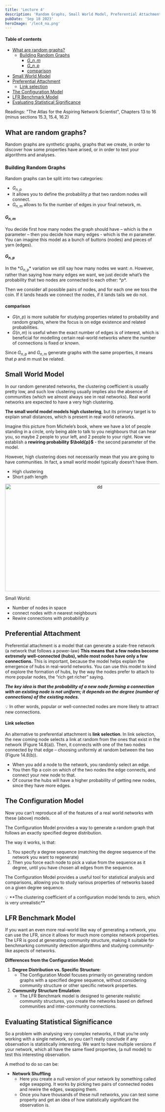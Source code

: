 ```yaml
---
title: 'Lecture 4'
description: 'Random Graphs, Small World Model, Preferential Attachment, Link Selection, Configuration Model, LFR Benchmark, Statistical Signififance'
pubDate: 'Sep 18 2023'
heroImage: '/lec4_na.png'
---
```


#### Table of contents
- [What are random graphs?](#what-are-random-graphs)
  - [Building Random Graphs](#building-random-graphs)
    - [$G\_{n,m}$](#g_nm)
    - [$G\_{n,p}$](#g_np)
    - [comparison](#comparison)
- [Small World Model](#small-world-model)
- [Preferential Attachment](#preferential-attachment)
    - [Link selection](#link-selection)
- [The Configuration Model](#the-configuration-model)
- [LFR Benchmark Model](#lfr-benchmark-model)
- [Evaluating Statistical Significance](#evaluating-statistical-significance)

Readings: "The Atlas for the Aspiring Network Scientist", Chapters 13 to 16 (minus sections 15.3, 15.4, 16.2)

## What are random graphs?

Random graphs are synthetic graphs, graphs that we create, in order to discover how some properties have arised, or in order to test your algorithms and analyses.

### Building Random Graphs

Random graphs can be split into two categories:

- $G_{n,p}$
- It allows you to define the probability $p$ that two random nodes will connect.
- $G_{n,m}$ allows to fix the number of edges in your final network, m.

#### $G_{n,m}$

You decide first how many nodes the graph should have – which is the *n* parameter – then you decide how many edges - which is the $m$ parameter. You can imagine this model as a bunch of buttons (nodes) and pieces of yarn (edges).

#### $G_{n,p}$

In the $*G_{n,p}$* variation we still say how many nodes we want: *n*. However, rather than saying how many edges we want, we just decide what’s the probability that two nodes are connected to each other: $*p*$.  

Then we consider all possible pairs of nodes, and for each one we toss the coin. If it lands heads we connect the nodes, if it lands tails we do not. 

#### comparison

- $G(n,p)$ is more suitable for studying properties related to probability and random graphs, where the focus is on edge existence and related probabilities.
- $G(n,m)$ is useful when the exact number of edges is of interest, which is beneficial for modelling certain real-world networks where the number of connections is fixed or known.

Since $G_{n,p}$ and $G_{n,m}$  generate graphs with the same properties, it means that $p$ and $m$ must be related.

## Small World Model

In our random generated networks, the clustering coefficient is usually pretty low, and such low clustering usually implies also the absence of communities (which we almost always see in real networks). Real world networks are expected to have a very high clustering.

**The small world model models high clustering**, but its primary target is to explain small distances, which is present in real world networks.

Imagine this picture from Michele’s book, where we have a lot of people standing in a circle, only being able to talk to you neighbours that can hear you, so maybe 2 people to your left, and 2 people to your right. Now we establish a **rewiring probability $\bold{p}$** - the second parameter of the model. 

 However, high clustering does not necessarily mean that you are going to have communities. In fact, a small world model typically doesn’t have them.

- High clustering
- Short path length


<div style="text-align: center;">
    <img src="/Screenshot_2022-09-22_at_11.10.02.png" alt="dd" width="600" height="350">
</div>

Small World:

- Number of nodes in space
- connect nodes with $n$ nearest neighbours
- Rewire connections with probability $p$

## Preferential Attachment

Preferential attachment is a model that can generate a scale-free network (a network that follows a power-law) **This means that a few nodes become extremely well-connected (hubs), while most nodes have only a few connections.** This is important, because the model helps explain the emergence of hubs in real-world networks. You can use this model to kind of explore the formation of hubs, by the way the nodes prefer to attach to more popular nodes, the “rich get richer” saying.

***The key idea is that the probability of a new node forming a connection with an existing node is not uniform; it depends on the degree (number of connections) of the existing nodes.***

<aside>
💡 In other words, popular or well-connected nodes are more likely to attract new connections.

</aside>

#### Link selection

An alternative to preferential attachment is **link selection**. In link selection, the new coming node selects a link at random from the ones that exist in the network (Figure 14.8(a)). Then, it connects with one of the two nodes connected by that edge – choosing uniformly at random between the two (Figure 14.8(b)).

- When you add a node to the network, you randomly select an edge.
- You then flip a coin on which of the two nodes the edge connects, and connect your new node to that.
- Of course the hubs will have a higher probability of getting new nodes, since they have more edges.

## The Configuration Model

Now you can’t reproduce all of the features of a real world networks with these (above) models.

The Configuration Model provides a way to generate a random graph that follows an exactly specified degree distribution.

The way it works, is that:

1. You specify a degree sequence (matching the degree sequence of the network you want to regenerate)
2. Then you force each node to pick a value from the sequence as it degree, until you have chosen all edges from the sequence.

The Configuration Model provides a useful tool for statistical analysis and comparisons, allowing you to study various properties of networks based on a given degree sequence.

<aside>
💡 **The clustering coefficient of a configuration model tends to zero, which is very unrealistic**

</aside>

## LFR Benchmark Model

If you want an even more real-world like way of generating a network, you can use the LFR, since it allows for much more complex network properties. The LFR is good at generating community structure, making it suitable for benchmarking community detection algorithms and studying community-like aspects of networks. 

**Differences from the Configuration Model:**

1. **Degree Distribution vs. Specific Structure**:
    - The Configuration Model focuses primarily on generating random graphs with a specified degree sequence, without considering community structure or other specific network properties.
2. **Community Structure Emulation**:
    - The LFR Benchmark model is designed to generate realistic community structures, you create the networks based on defined communities and inter-community connections.

## Evaluating Statistical Significance

So a problem with analysing very complex networks, it that you’re only working with a single network, so you can’t really conclude if any observation is statistically interesting. We want to have multiple versions if your network, which all have the same fixed properties, (a null model) to test this interesting observation. 

A method to do so can be:

- **************Network Shuffling**************
    - Here you create a null version of your network by something called edge swapping. It works by picking two pairs of connected nodes and rewire the edges, swapping them.
    - Once you have thousands of these null networks, you can test some property and get an idea of how statistically significant the observation is.